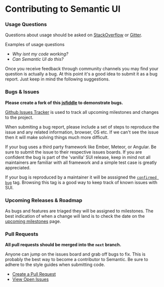 # Contributing to Semantic UI

### Usage Questions

Questions about usage should be asked on [StackOverflow](http://stackoverflow.com/questions/tagged/semantic-ui) or [Gitter](https://gitter.im/Semantic-Org/Semantic-UI).

Examples of usage questions
* *Why isnt my code working?*
* *Can Semantic UI do this?*

Once you receive feedback through community channels you may find your question is actually a bug. At this point it's a good idea to submit it as a bug report. Just keep in mind the following suggestions.

### Bugs & Issues

**Please create a fork of this [jsfiddle](http://jsfiddle.net/efp8z6Ln/) to demonstrate bugs.**

[Github Issues Tracker](https://github.com/Semantic-Org/Semantic-UI/issues) is used to track all upcoming milestones and changes to the project.

When submiting a bug report, please include a set of steps to reproduce the issue and any related information, browser, OS etc. If we can't see the issue then it will make solving things much more difficult.


If your bug uses a third party framework like Ember, Meteor, or Angular. Be sure to submit the issue to their respective issues boards. If you are confident the bug is part of the 'vanilla' SUI release, keep in mind not all maintainers are familiar with all framework and a simple test case is greatly appreciated.

If your bug is reproduced by a maintainer it will be asssigned the [`confirmed bug`](https://github.com/Semantic-Org/Semantic-UI/issues?q=is%3Aopen+is%3Aissue+label%3A%22Confirmed+Bug%22) tag. Browsing this tag is a good way to keep track of known issues with SUI.


### Upcoming Releases & Roadmap

As bugs and features are triaged they will be assigned to milestones. The best indication of when a change will land is to check the date on the  [upcoming milestones](https://github.com/Semantic-Org/Semantic-UI/milestones) page.

### Pull Requests

**All pull requests should be merged into the `next` branch.**

Anyone can jump on the issues board and grab off bugs to fix. This is probably the best way to become a contributor to Semantic. Be sure to adhere to the style guides when submitting code.

* [Create a Pull Request](https://github.com/Semantic-Org/Semantic-UI/compare)
* [View Open Issues](https://github.com/Semantic-Org/Semantic-UI/issues)
